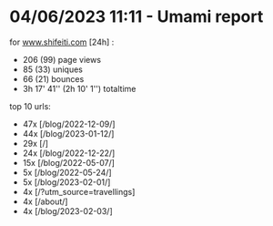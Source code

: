 # 04/06/2023 11:11 - Umami report
for www.shifeiti.com [24h] :

 - 206 (99) page views
 - 85 (33) uniques
 - 66 (21) bounces
 - 3h 17' 41'' (2h 10' 1'') totaltime


top 10 urls:
 - 47x [/blog/2022-12-09/]
 - 44x [/blog/2023-01-12/]
 - 29x [/]
 - 24x [/blog/2022-12-22/]
 - 15x [/blog/2022-05-07/]
 - 5x [/blog/2022-05-24/]
 - 5x [/blog/2023-02-01/]
 - 4x [/?utm_source=travellings]
 - 4x [/about/]
 - 4x [/blog/2023-02-03/]



